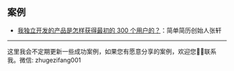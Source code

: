 ## 案例

- [我独立开发的产品是怎样获得最初的 300 个用户的？](https://vikingz.me/first-300-customers/ )：简单简历创始人张轩

---

这里我会不定期更新一些成功案例，如果您有愿意分享的案例，欢迎您👏🏻联系我。微信: zhugezifang001
